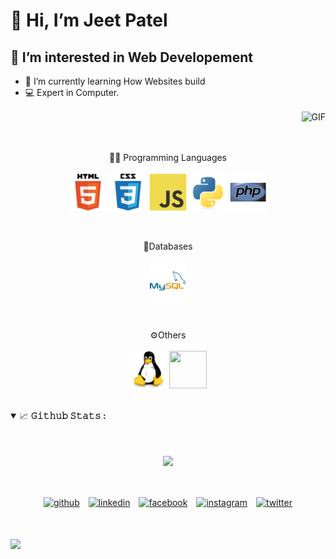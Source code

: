 <h1>👋 Hi, I’m Jeet Patel</h1>

## 👀 I’m interested in Web Developement
- 🌱 I’m currently learning How Websites build
- 💻 Expert in Computer. 

<div align="right">
<a target="_blank">
  <img align="center" height="250" width="400" alt="GIF" src="https://github.com/JayantGoel001/JayantGoel001/blob/master/GIF/image.gif">
</a>
</div>
<br>
<br>

<p align="center">
👨‍💻 Programming Languages<br><br>
<code><img width="60" height="60" src="https://raw.githubusercontent.com/devicons/devicon/master/icons/html5/html5-original-wordmark.svg"/></code>
<code><img width="60" height="60" src="https://raw.githubusercontent.com/devicons/devicon/master/icons/css3/css3-original-wordmark.svg"/></code>
<code><img width="60" height="60" src="https://raw.githubusercontent.com/devicons/devicon/master/icons/javascript/javascript-original.svg"/></code>
<code><img width="60" height="60" src="https://raw.githubusercontent.com/devicons/devicon/master/icons/python/python-original.svg"/></code>
<code><img width="60" height="60" src="https://raw.githubusercontent.com/devicons/devicon/master/icons/php/php-original.svg"/></code>
</p>
<br>
<p align="center">
💾Databases<br><br>
<code><img width="60" height="60" src="https://raw.githubusercontent.com/devicons/devicon/master/icons/mysql/mysql-original-wordmark.svg"/></code>
</p>
<br/>
<p align="center">
⚙️Others<br><br>
<code><img width="60" height="60" src="https://raw.githubusercontent.com/devicons/devicon/master/icons/linux/linux-original.svg"/></code>
<code><img width="60" height="60" src="https://www.vectorlogo.zone/logos/git-scm/git-scm-icon.svg"/></code></p>
<br/>

<details open="">
<summary>
  <g-emoji class="g-emoji" alias="chart_with_upwards_trend" fallback-src="https://github.githubassets.com/images/icons/emoji/unicode/1f4c8.png">📈</g-emoji>
  <strong>𝙶𝚒𝚝𝚑𝚞𝚋 𝚂𝚝𝚊𝚝𝚜 : </strong>
</summary>
<br>
<br>

<p align="center">
  <a href="https://github.com/jeet404">
    <img align="center" src="https://github-readme-stats.vercel.app/api?username=jeet404&show_icons=true&hide_border=true&title_color=94b4a4&amp&icon_color=FFFFFF&amp&text_color=FFFFFF&amp&bg_color=000000&count_private=true&include_all_commits=true"/>
  </a>

</p>
</details>
<br>

<p align="center" >
	<a href="https://github.com/jeet404"><img alt="github" width="10%" style="padding:5px" src="https://img.icons8.com/clouds/100/000000/github.png"/></a>
	<a href="https://www.linkedin.com/in/jeet404/"><img alt="linkedin" width="10%" style="padding:5px" src="https://img.icons8.com/clouds/100/000000/linkedin.png"/></a>
	<a href="https://www.facebook.com/jeet404.Patel/"><img alt="facebook" width="10%" style="padding:5px" src="https://img.icons8.com/clouds/100/000000/facebook-new.png"/></a>
	<a href="https://www.instagram.com/jeet404_/"><img alt="instagram" width="10%" style="padding:5px" src="https://img.icons8.com/clouds/100/000000/instagram.png"/></a>
  	<a href="https://twitter.com/jeet404_"><img alt="twitter" width="10%" style="padding:5px" src="https://img.icons8.com/clouds/100/000000/twitter.png"/></a>
</p>
<br/>


![](https://activity-graph.herokuapp.com/graph?username=jeet404&theme=react-dark&hide_border=true&area=true)
<!---
jap1203/jap1203 is a ✨ special ✨ repository because its `README.md` (this file) appears on your GitHub profile.
You can click the Preview link to take a look at your changes.
--->
